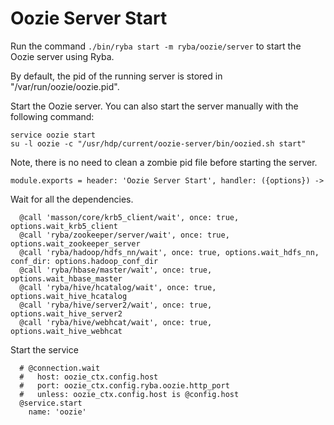 
# Oozie Server Start

Run the command `./bin/ryba start -m ryba/oozie/server` to start the Oozie
server using Ryba.

By default, the pid of the running server is stored in
"/var/run/oozie/oozie.pid".

Start the Oozie server. You can also start the server manually with the
following command:

```
service oozie start
su -l oozie -c "/usr/hdp/current/oozie-server/bin/oozied.sh start"
```

Note, there is no need to clean a zombie pid file before starting the server.

    module.exports = header: 'Oozie Server Start', handler: ({options}) ->

Wait for all the dependencies.

      @call 'masson/core/krb5_client/wait', once: true, options.wait_krb5_client
      @call 'ryba/zookeeper/server/wait', once: true, options.wait_zookeeper_server
      @call 'ryba/hadoop/hdfs_nn/wait', once: true, options.wait_hdfs_nn, conf_dir: options.hadoop_conf_dir
      @call 'ryba/hbase/master/wait', once: true, options.wait_hbase_master
      @call 'ryba/hive/hcatalog/wait', once: true, options.wait_hive_hcatalog
      @call 'ryba/hive/server2/wait', once: true, options.wait_hive_server2
      @call 'ryba/hive/webhcat/wait', once: true, options.wait_hive_webhcat

Start the service

      # @connection.wait
      #   host: oozie_ctx.config.host
      #   port: oozie_ctx.config.ryba.oozie.http_port
      #   unless: oozie_ctx.config.host is @config.host
      @service.start
        name: 'oozie'
